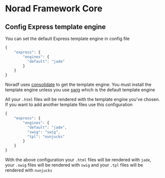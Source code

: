# Norad Framework Core

## Config Express template engine

You can set the default Express template engine in config file

```javascript
{
    "express": {
        "engines": {
          "default": "jade"
        }
    }
}
```

Noradf uses [consolidate](https://github.com/tj/consolidate.js) to get the template engine. You must install the template engine unless you use [swig](https://github.com/paularmstrong/swig) which is the default template engine

All your `.html` files will be rendered with the template engine you've chosen. If you want to add another template files use this configuration
 
```javascript
{
    "express": {
        "engines": {
          "default": "jade",
          "swig": "swig",
          "tpl": "nunjucks"
        }
    }
}
```

With the above configuration your `.html` files will be rendered with `jade`, your `.swig` files will be rendered with `swig` and your `.tpl` files will be rendered with `nunjucks`